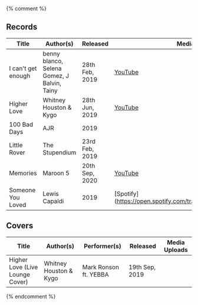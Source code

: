 ---
---

{% comment %}

## Records

| Title              | Author(s)                                   | Released       | Media Uploads                                                     |
| ------------------ | ------------------------------------------- | -------------- | ----------------------------------------------------------------- |
| I can't get enough | benny blanco, Selena Gomez, J Balvin, Tainy | 28th Feb, 2019 | [YouTube](https://youtu.be/Tztc73r8348)                           |
| Higher Love        | Whitney Houston & Kygo                      | 28th Jun, 2019 | [YouTube](https://youtu.be/JR49dyo-y0E)                           |
| 100 Bad Days       | AJR                                         | 2019           |                                                                   |
| Little Rover       | The Stupendium                              | 23rd Feb, 2019 |                                                                   |
| Memories           | Maroon 5                                    | 20th Sep, 2020 | [YouTube](https://youtu.be/SlPhMPnQ58k)                           |
| Someone You Loved  | Lewis Capaldi                               | 2019           | [Spotify] (https://open.spotify.com/track/7qEHsqek33rTcFNT9PFqLf) |

## Covers

| Title                           | Author(s)              | Performer(s)          | Released       | Media Uploads |
| ------------------------------- | ---------------------- | --------------------- | -------------- | ------------- |
| Higher Love (Live Lounge Cover) | Whitney Houston & Kygo | Mark Ronson ft. YEBBA | 19th Sep, 2019 |               |

{% endcomment %}
